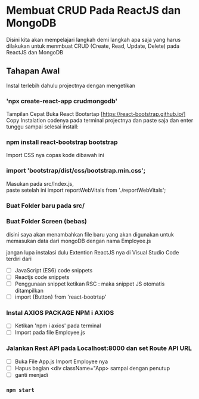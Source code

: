 # Membuat CRUD Pada ReactJS dan MongoDB

Disini kita akan mempelajari langkah demi langkah apa saja yang harus dilakukan untuk menmbuat CRUD (Create, Read, Update, Delete) pada ReactJS dan MongoDB

## Tahapan Awal

Instal terlebih dahulu projectnya dengan mengetikan

### 'npx create-react-app crudmongodb'

Tampilan Cepat
Buka React Bootsrtap [https://react-bootstrap.github.io/]
Copy Instalation codenya pada terminal projectnya dan paste saja dan enter tunggu sampai selesai install:

### npm install react-bootstrap bootstrap

Import CSS nya copas kode dibawah ini

### import 'bootstrap/dist/css/bootstrap.min.css';

Masukan pada src/Index.js, <br>
paste setelah ini import reportWebVitals from './reportWebVitals';

### Buat Folder baru pada src/

### Buat Folder Screen (bebas)

disini saya akan menambahkan file baru yang akan digunakan untuk memasukan data dari mongoDB dengan nama Employee.js

jangan lupa instalasi dulu Extention ReactJS nya di Visual Studio Code terdiri dari

- [ ] JavaScript (ES6) code snippets
- [ ] Reactjs code snippets
- [ ] Penggunaan snippet ketikan RSC : maka snippet JS otomatis ditampilkan
- [ ] import {Button} from 'react-bootrtap'

### Instal <b>AXIOS PACKAGE NPM i AXIOS</b>

- [ ] Ketikan 'npm i axios' pada terminal
- [ ] Import pada file Employee.js

### Jalankan Rest API pada Localhost:8000 dan set Route API URL

- [ ] Buka File App.js Import Employee nya
- [ ] Hapus bagian <div className="App> sampai dengan </div> penutup
- [ ] ganti menjadi <Employee/>

### `npm start`
